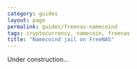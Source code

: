 ```yaml
---
category: guides
layout: page
permalink: guides/freenas-namecoind
tags: cryptocurrency, namecoin, freenas
title: "Namecoind jail on FreeNAS"
---
```


Under construction...
